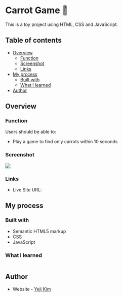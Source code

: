 # Carrot Game 🥕

This is a toy project using HTML, CSS and JavaScript.

## Table of contents

-   [Overview](#overview)
    -   [Function](#function)
    -   [Screenshot](#screenshot)
    -   [Links](#links)
-   [My process](#my-process)
    -   [Built with](#built-with)
    -   [What I learned](#what-i-learned)
-   [Author](#author)

## Overview

### Function

Users should be able to:

-   Play a game to find only carrots within 10 seconds

### Screenshot

![](screenshot.png)

### Links

-   Live Site URL: []()

## My process

### Built with

-   Semantic HTML5 markup
-   CSS
-   JavaScript

### What I learned

```css

```

## Author

-   Website - [Yeji Kim](https://github.com/yjkim0109)
